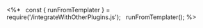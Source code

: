 <%*
  const { runFromTemplater } = require('/integrateWithOtherPlugins.js');
  runFromTemplater();
%>